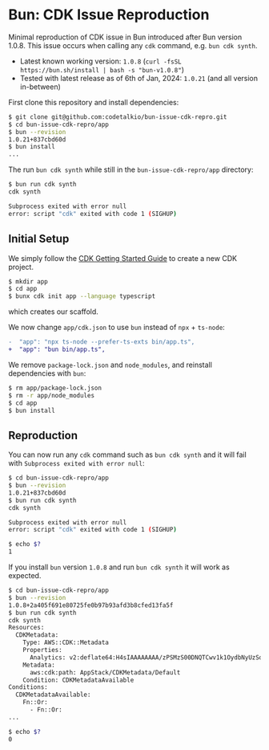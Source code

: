 # Bun: CDK Issue Reproduction
Minimal reproduction of CDK issue in Bun introduced after Bun version 1.0.8. This issue occurs when calling any `cdk` command, e.g. `bun cdk synth`.

- Latest known working version: `1.0.8` (`curl -fsSL https://bun.sh/install | bash -s "bun-v1.0.8"`)
- Tested with latest release as of 6th of Jan, 2024: `1.0.21` (and all version in-between)

First clone this repository and install dependencies:

```bash
$ git clone git@github.com:codetalkio/bun-issue-cdk-repro.git
$ cd bun-issue-cdk-repro/app
$ bun --revision
1.0.21+837cbd60d
$ bun install
...
```

The run `bun cdk synth` while still in the `bun-issue-cdk-repro/app` directory:

```bash
$ bun run cdk synth
cdk synth

Subprocess exited with error null
error: script "cdk" exited with code 1 (SIGHUP)
```


## Initial Setup

We simply follow the [CDK Getting Started Guide](https://docs.aws.amazon.com/cdk/latest/guide/getting_started.html) to create a new CDK project.

```bash
$ mkdir app
$ cd app
$ bunx cdk init app --language typescript
```

which creates our scaffold.

We now change `app/cdk.json` to use `bun` instead of `npx` + `ts-node`:

```diff
-  "app": "npx ts-node --prefer-ts-exts bin/app.ts",
+  "app": "bun bin/app.ts",
```

We remove `package-lock.json` and `node_modules`, and reinstall dependencies with `bun`:

```bash
$ rm app/package-lock.json
$ rm -r app/node_modules
$ cd app
$ bun install
```

## Reproduction

You can now run any `cdk` command such as `bun cdk synth` and it will fail with `Subprocess exited with error null`:

```bash
$ cd bun-issue-cdk-repro/app
$ bun --revision
1.0.21+837cbd60d
$ bun run cdk synth
cdk synth

Subprocess exited with error null
error: script "cdk" exited with code 1 (SIGHUP)

$ echo $?
1
```

If you install `bun` version `1.0.8` and run `bun cdk synth` it will work as expected.

```bash
$ cd bun-issue-cdk-repro/app
$ bun --revision
1.0.8+2a405f691e80725fe0b97b93afd3b8cfed13fa5f
$ bun run cdk synth
cdk synth
Resources:
  CDKMetadata:
    Type: AWS::CDK::Metadata
    Properties:
      Analytics: v2:deflate64:H4sIAAAAAAAA/zPSMzS00DNQTCwv1k1OydbNyUzSqw4uSUzO1nFOywtKLc4vLUpOBbGd8/NSMksy8/NqdfLyU1L1sor1y4wM9ECas4ozM3WLSvNKMnNT9YIgNADUwEUzWQAAAA==
    Metadata:
      aws:cdk:path: AppStack/CDKMetadata/Default
    Condition: CDKMetadataAvailable
Conditions:
  CDKMetadataAvailable:
    Fn::Or:
      - Fn::Or:
...

$ echo $?
0
```
